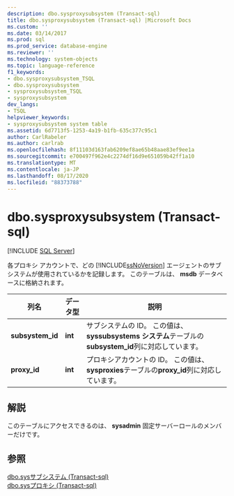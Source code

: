 ```yaml
---
description: dbo.sysproxysubsystem (Transact-sql)
title: dbo.sysproxysubsystem (Transact-sql) |Microsoft Docs
ms.custom: ''
ms.date: 03/14/2017
ms.prod: sql
ms.prod_service: database-engine
ms.reviewer: ''
ms.technology: system-objects
ms.topic: language-reference
f1_keywords:
- dbo.sysproxysubsystem_TSQL
- dbo.sysproxysubsystem
- sysproxysubsystem_TSQL
- sysproxysubsystem
dev_langs:
- TSQL
helpviewer_keywords:
- sysproxysubsystem system table
ms.assetid: 6d7713f5-1253-4a19-b1fb-635c377c95c1
author: CarlRabeler
ms.author: carlrab
ms.openlocfilehash: 8f11103d163fab6209ef8ae65b48aae83ef9ee1a
ms.sourcegitcommit: e700497f962e4c2274df16d9e651059b42ff1a10
ms.translationtype: MT
ms.contentlocale: ja-JP
ms.lasthandoff: 08/17/2020
ms.locfileid: "88373788"
---
```

# <a name="dbosysproxysubsystem-transact-sql"></a>dbo.sysproxysubsystem (Transact-sql)
[!INCLUDE [SQL Server](../../includes/applies-to-version/sqlserver.md)]

  各プロキシ アカウントで、どの [!INCLUDE[ssNoVersion](../../includes/ssnoversion-md.md)] エージェントのサブシステムが使用されているかを記録します。 このテーブルは、 **msdb** データベースに格納されます。  
  
|列名|データ型|説明|  
|-----------------|---------------|-----------------|  
|**subsystem_id**|**int**|サブシステムの ID。 この値は、 **syssubsystems システム**テーブルの**subsystem_id**列に対応しています。|  
|**proxy_id**|**int**|プロキシアカウントの ID。 この値は、 **sysproxies**テーブルの**proxy_id**列に対応しています。|  
  
## <a name="remarks"></a>解説  
 このテーブルにアクセスできるのは、 **sysadmin** 固定サーバーロールのメンバーだけです。  
  
## <a name="see-also"></a>参照  
 [dbo.sysサブシステム &#40;Transact-sql&#41;](../../relational-databases/system-tables/dbo-syssubsystems-transact-sql.md)   
 [dbo.sysプロキシ &#40;Transact-sql&#41;](../../relational-databases/system-tables/dbo-sysproxies-transact-sql.md)  
  
  
